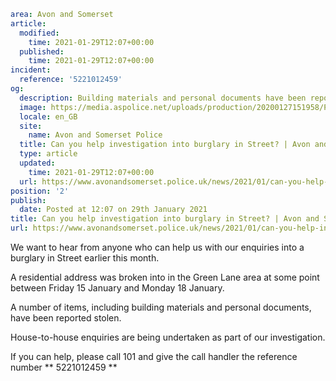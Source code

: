 ```yaml
area: Avon and Somerset
article:
  modified:
    time: 2021-01-29T12:07+00:00
  published:
    time: 2021-01-29T12:07+00:00
incident:
  reference: '5221012459'
og:
  description: Building materials and personal documents have been reported stolen from the address.
  image: https://media.aspolice.net/uploads/production/20200127151958/Police-appeal-officersd.png
  locale: en_GB
  site:
    name: Avon and Somerset Police
  title: Can you help investigation into burglary in Street? | Avon and Somerset Police
  type: article
  updated:
    time: 2021-01-29T12:07+00:00
  url: https://www.avonandsomerset.police.uk/news/2021/01/can-you-help-investigation-into-burglary-in-street/
position: '2'
publish:
  date: Posted at 12:07 on 29th January 2021
title: Can you help investigation into burglary in Street? | Avon and Somerset Police
url: https://www.avonandsomerset.police.uk/news/2021/01/can-you-help-investigation-into-burglary-in-street/
```

We want to hear from anyone who can help us with our enquiries into a burglary in Street earlier this month.

A residential address was broken into in the Green Lane area at some point between Friday 15 January and Monday 18 January.

A number of items, including building materials and personal documents, have been reported stolen.

House-to-house enquiries are being undertaken as part of our investigation.

If you can help, please call 101 and give the call handler the reference number ** 5221012459 **
